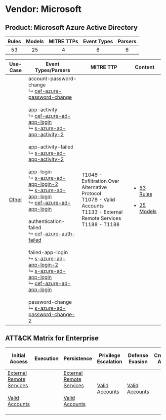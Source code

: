 Vendor: Microsoft
=================
Product: Microsoft Azure Active Directory
-----------------------------------------
| Rules | Models | MITRE TTPs | Event Types | Parsers |
|:-----:|:------:|:----------:|:-----------:|:-------:|
|  53   |   25   |     4      |      6      |    6    |

|                Use-Case                | Event Types/Parsers                                                                                                                                                                                                                                                                                                                                                                                                                                                                                                                                                                                                                                                                                                                                                                                                                                                                                                                                                                                                                                                                                                                                                                                | MITRE TTP                                                                                                                         | Content                                                                                                                       |
|:--------------------------------------:| -------------------------------------------------------------------------------------------------------------------------------------------------------------------------------------------------------------------------------------------------------------------------------------------------------------------------------------------------------------------------------------------------------------------------------------------------------------------------------------------------------------------------------------------------------------------------------------------------------------------------------------------------------------------------------------------------------------------------------------------------------------------------------------------------------------------------------------------------------------------------------------------------------------------------------------------------------------------------------------------------------------------------------------------------------------------------------------------------------------------------------------------------------------------------------------------------- | --------------------------------------------------------------------------------------------------------------------------------- | ----------------------------------------------------------------------------------------------------------------------------- |
| [Other](../../../UseCases/uc_other.md) |  account-password-change<br> ↳ [cef-azure-password-change](Parsers/parserContent_cef-azure-password-change.md)<br><br> app-activity<br> ↳ [cef-azure-ad-app-login](Parsers/parserContent_cef-azure-ad-app-login.md)<br> ↳ [s-azure-ad-app-activity-2](Parsers/parserContent_s-azure-ad-app-activity-2.md)<br><br> app-activity-failed<br> ↳ [s-azure-ad-app-activity-2](Parsers/parserContent_s-azure-ad-app-activity-2.md)<br><br> app-login<br> ↳ [s-azure-ad-app-login-2](Parsers/parserContent_s-azure-ad-app-login-2.md)<br> ↳ [s-azure-ad-app-login](Parsers/parserContent_s-azure-ad-app-login.md)<br> ↳ [cef-azure-ad-app-login](Parsers/parserContent_cef-azure-ad-app-login.md)<br><br> authentication-failed<br> ↳ [cef-azure-auth-failed](Parsers/parserContent_cef-azure-auth-failed.md)<br><br> failed-app-login<br> ↳ [s-azure-ad-app-login-2](Parsers/parserContent_s-azure-ad-app-login-2.md)<br> ↳ [s-azure-ad-app-login](Parsers/parserContent_s-azure-ad-app-login.md)<br> ↳ [cef-azure-ad-app-login](Parsers/parserContent_cef-azure-ad-app-login.md)<br><br> password-change<br> ↳ [s-azure-ad-password-change-2](Parsers/parserContent_s-azure-ad-password-change-2.md)<br> | T1048 - Exfiltration Over Alternative Protocol<br>T1078 - Valid Accounts<br>T1133 - External Remote Services<br>T1188 - T1188<br> | [<ul><li>53 Rules</li></ul><ul><li>25 Models</li></ul>](Rules_Models/r_m_microsoft_microsoft_azure_active_directory_Other.md) |

ATT&CK Matrix for Enterprise
----------------------------
| Initial Access                                                                                                                                   | Execution | Persistence                                                                                                                                      | Privilege Escalation                                                | Defense Evasion                                                     | Credential Access | Discovery | Lateral Movement | Collection | Command and Control | Exfiltration                                                                                | Impact |
| ------------------------------------------------------------------------------------------------------------------------------------------------ | --------- | ------------------------------------------------------------------------------------------------------------------------------------------------ | ------------------------------------------------------------------- | ------------------------------------------------------------------- | ----------------- | --------- | ---------------- | ---------- | ------------------- | ------------------------------------------------------------------------------------------- | ------ |
| [External Remote Services](https://attack.mitre.org/techniques/T1133)<br><br>[Valid Accounts](https://attack.mitre.org/techniques/T1078)<br><br> |           | [External Remote Services](https://attack.mitre.org/techniques/T1133)<br><br>[Valid Accounts](https://attack.mitre.org/techniques/T1078)<br><br> | [Valid Accounts](https://attack.mitre.org/techniques/T1078)<br><br> | [Valid Accounts](https://attack.mitre.org/techniques/T1078)<br><br> |                   |           |                  |            |                     | [Exfiltration Over Alternative Protocol](https://attack.mitre.org/techniques/T1048)<br><br> |        |